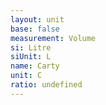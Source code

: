 ```yaml
---
layout: unit
base: false
measurement: Volume
si: Litre
siUnit: L
name: Carty
unit: C
ratio: undefined
---
```

